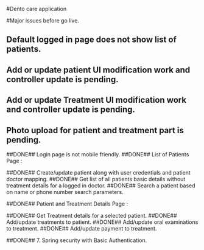 #Dento care application

#Major issues before go live.

## Default logged in page does not show list of patients.
## Add or update patient UI modification work and controller update is pending.
## Add or update Treatment UI modification work and controller update is pending.
## Photo upload for patient and treatment part is pending.



##DONE## Login page is not mobile friendly.
##DONE## List of Patients Page :

##DONE## Create/update patient along with user credentials and patient doctor mapping.
##DONE## Get list of all patients basic details without treatment details for a logged in doctor.
##DONE## Search a patient based on name or phone number search parameters.


##DONE## Patient and Treatment Details Page :

##DONE## Get Treatment details for a selected patient.
##DONE## Add/update treatments to patient.
##DONE## Add/update oral examinations to treatment.
##DONE## Add/update payment to treatment.

##DONE## 7. Spring security with Basic Authentication.
